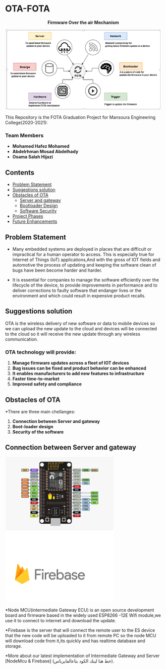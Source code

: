 # OTA-FOTA

<p align="center">
  <b> Firmware Over the air Mechanism  </b>
</p>

<p align="center">
  <img width="500" src="Images/Head_image.png">
</p>


This Repository is the FOTA Graduation Project for Mansoura Engineering College(2020-2021):

### Team Members
- **Mohamed Hafez Mohamed**
- **Abdelrhman Mosad Abdelhady**
- **Osama Salah Hijazi**


## Contents
- [Problem Statement](#Problem-Statement)
- [Suggestions solution](#suggestions-solution)
- [Obstacles of OTA ](#Obstacles-of-OTA)
  - [ Server and gateway](#server-and-gateway)
  - [Bootloader Design](#Bootloader-Design)
  - [Software Security](#Software-Security)
- [Project Phases](#project-phases)
- [Future Enhancements](#future-enhancements)
 
## Problem Statement

* Many embedded systems are deployed in places that are difficult or impractical for a human operator to access. This is especially true for Internet of Things (IoT) applications,And with the gross of IOT fields and automotive the process of updating and keeping the software clean of bugs have been become harder and harder. 

* It is essential for companies to manage the software efficiently over the lifecycle of the device, to provide improvements in performance and to deliver corrections to faulty software that endanger lives or the environment and which could result in expensive product recalls.


## Suggestions solution 

OTA is the wireless delivery of new software or data to mobile devices so we can upload the new update to the cloud and devices will be connected to the cloud so it will receive the new update through any wireless communication. 

### OTA technology will provide:

1. **Manage firmware updates across a fleet of IOT devices**
2. **Bug issues can be fixed and product behavior can be enhanced**
3. **It enables manufacturers to add new features to infrastructure**
4. **Faster time-to-market**
5. **Improved safety and compliance**

## Obstacles of OTA

*There are three main chellanges:
1. **Connection between Server and gateway**
2. **Boot-loader design**
3. **Security of the software**

## Connection between Server and gateway

<p align="left">
  <img width="350" src="Images/Node_MCU.png">
  <d align="right">
  <img width="350" src="Images/Fire_base.png">
</d>
</p>

*Node MCU(intermediate Gateway ECU) is an open source development board and firmware based in the widely used ESP8266 -12E Wifi module,we use it to connect to internet and download the update.
 
*Firebase is the server that will connect the remote user to the ES device that the new code will be uploaded to it from remote PC so the node MCU will download code from it,its quickly and has realtime database and storage.

*More about our latest implementation of Intermediate Gateway and Server [NodeMcu & Firebase] (حط هنا لينك الكود بتاعالفايرباس). 










